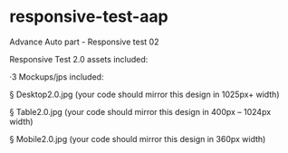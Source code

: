 # responsive-test-aap
Advance Auto part - Responsive test 02

Responsive Test 2.0 assets included: 

·3 Mockups/jps included: 

§  Desktop2.0.jpg (your code should mirror this design in 1025px+ width) 

§  Table2.0.jpg (your code should mirror this design in 400px – 1024px width) 

§  Mobile2.0.jpg (your code should mirror this design in 360px width)

